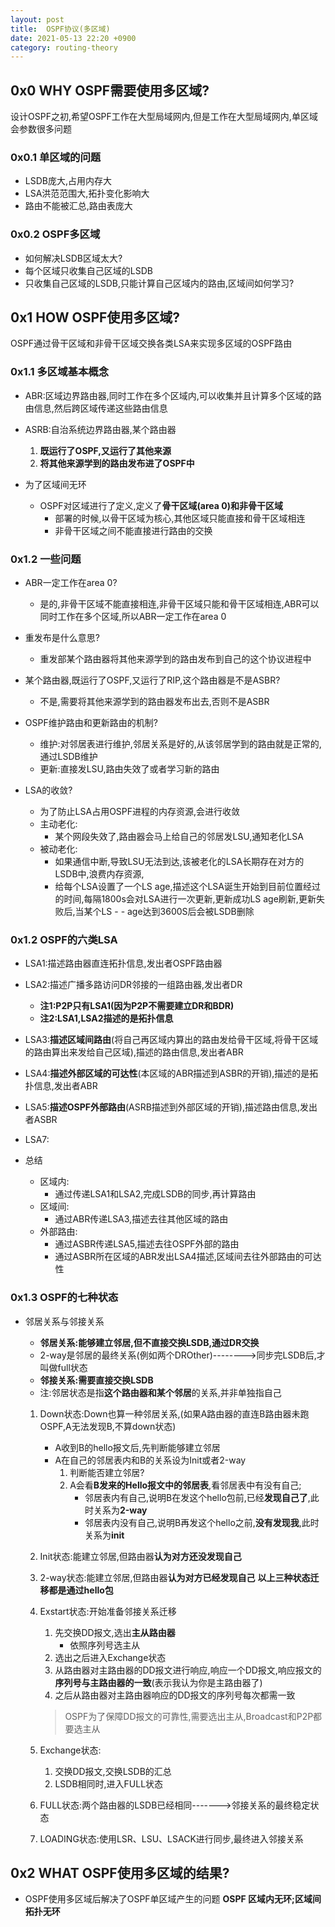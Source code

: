 ```yaml
---
layout: post
title:  OSPF协议(多区域)
date: 2021-05-13 22:20 +0900
category: routing-theory
---
```


## 0x0 WHY OSPF需要使用多区域?

设计OSPF之初,希望OSPF工作在大型局域网内,但是工作在大型局域网内,单区域会参数很多问题

### 0x0.1 单区域的问题

- LSDB庞大,占用内存大
- LSA洪范范围大,拓扑变化影响大
- 路由不能被汇总,路由表庞大

### 0x0.2 OSPF多区域

- 如何解决LSDB区域太大?
- 每个区域只收集自己区域的LSDB
- 只收集自己区域的LSDB,只能计算自己区域内的路由,区域间如何学习?

## 0x1 HOW OSPF使用多区域?

OSPF通过骨干区域和非骨干区域交换各类LSA来实现多区域的OSPF路由

### 0x1.1 多区域基本概念

- ABR:区域边界路由器,同时工作在多个区域内,可以收集并且计算多个区域的路由信息,然后跨区域传递这些路由信息
- ASRB:自治系统边界路由器,某个路由器
  1. **既运行了OSPF,又运行了其他来源**
  2. **将其他来源学到的路由发布进了OSPF中**

- 为了区域间无环
  - OSPF对区域进行了定义,定义了**骨干区域(area 0)**和**非骨干区域**
    - 部署的时候,以骨干区域为核心,其他区域只能直接和骨干区域相连
    - 非骨干区域之间不能直接进行路由的交换

### 0x1.2 一些问题

- ABR一定工作在area 0?
  - 是的,非骨干区域不能直接相连,非骨干区域只能和骨干区域相连,ABR可以同时工作在多个区域,所以ABR一定工作在area 0

- 重发布是什么意思?
  - 重发部某个路由器将其他来源学到的路由发布到自己的这个协议进程中

- 某个路由器,既运行了OSPF,又运行了RIP,这个路由器是不是ASBR?
  - 不是,需要将其他来源学到的路由器发布出去,否则不是ASBR

- OSPF维护路由和更新路由的机制?
  - 维护:对邻居表进行维护,邻居关系是好的,从该邻居学到的路由就是正常的,通过LSDB维护
  - 更新:直接发LSU,路由失效了或者学习新的路由

- LSA的收敛?
  - 为了防止LSA占用OSPF进程的内存资源,会进行收敛
  - 主动老化:
    - 某个网段失效了,路由器会马上给自己的邻居发LSU,通知老化LSA
  - 被动老化:
    - 如果通信中断,导致LSU无法到达,该被老化的LSA长期存在对方的LSDB中,浪费内存资源,
    - 给每个LSA设置了一个LS age,描述这个LSA诞生开始到目前位置经过的时间,每隔1800s会对LSA进行一次更新,更新成功LS age刷新,更新失败后,当某个LS - - age达到3600S后会被LSDB删除

### 0x1.2 OSPF的六类LSA

- LSA1:描述路由器直连拓扑信息,发出者OSPF路由器
- LSA2:描述广播多路访问DR邻接的一组路由器,发出者DR
  - **注1:P2P只有LSA1(因为P2P不需要建立DR和BDR)**
  - **注2:LSA1,LSA2描述的是拓扑信息**  
- LSA3:**描述区域间路由**(将自己再区域内算出的路由发给骨干区域,将骨干区域的路由算出来发给自己区域),描述的路由信息,发出者ABR
- LSA4:**描述外部区域的可达性**(本区域的ABR描述到ASBR的开销),描述的是拓扑信息,发出者ABR
- LSA5:**描述OSPF外部路由**(ASRB描述到外部区域的开销),描述路由信息,发出者ASBR
- LSA7:

- 总结
  - 区域内:
    - 通过传递LSA1和LSA2,完成LSDB的同步,再计算路由
  - 区域间:
    - 通过ABR传递LSA3,描述去往其他区域的路由
  - 外部路由:
    - 通过ASBR传递LSA5,描述去往OSPF外部的路由
    - 通过ASBR所在区域的ABR发出LSA4描述,区域间去往外部路由的可达性

### 0x1.3 OSPF的七种状态

- 邻居关系与邻接关系
  - **邻居关系:能够建立邻居,但不直接交换LSDB,通过DR交换**
  - 2-way是邻居的最终关系(例如两个DROther)-------->同步完LSDB后,才叫做full状态
  - **邻接关系:需要直接交换LSDB**
  - 注:邻居状态是指**这个路由器和某个邻居**的关系,并非单独指自己

  1. Down状态:Down也算一种邻居关系,(如果A路由器的直连B路由器未跑OSPF,A无法发现B,不算down状态)
     - A收到B的hello报文后,先判断能够建立邻居
     - A在自己的邻居表内和B的关系设为Init或者2-way
       1. 判断能否建立邻居?
       2. A会看**B发来的Hello报文中的邻居表**,看邻居表中有没有自己;
          - 邻居表内有自己,说明B在发这个hello包前,已经**发现自己了**,此时关系为**2-way**
          - 邻居表内没有自己,说明B再发这个hello之前,**没有发现我**,此时关系为**init**
  2. Init状态:能建立邻居,但路由器**认为对方还没发现自己**
  3. 2-way状态:能建立邻居,但路由器**认为对方已经发现自己**
  **以上三种状态迁移都是通过hello包**  
  4. Exstart状态:开始准备邻接关系迁移
     1. 先交换DD报文,选出**主从路由器**
        - 依照序列号选主从
     1. 选出之后进入Exchange状态
     2. 从路由器对主路由器的DD报文进行响应,响应一个DD报文,响应报文的**序列号与主路由器的一致**(表示我认为你是主路由器了)
     3. 之后从路由器对主路由器响应的DD报文的序列号每次都需一致
     > OSPF为了保障DD报文的可靠性,需要选出主从,Broadcast和P2P都要选主从  

  1. Exchange状态:
     1. 交换DD报文,交换LSDB的汇总
     2. LSDB相同时,进入FULL状态
  2. FULL状态:两个路由器的LSDB已经相同------->邻接关系的最终稳定状态
  3. LOADING状态:使用LSR、LSU、LSACK进行同步,最终进入邻接关系

## 0x2 WHAT OSPF使用多区域的结果?

- OSPF使用多区域后解决了OSPF单区域产生的问题
**OSPF 区域内无环;区域间拓扑无环**

